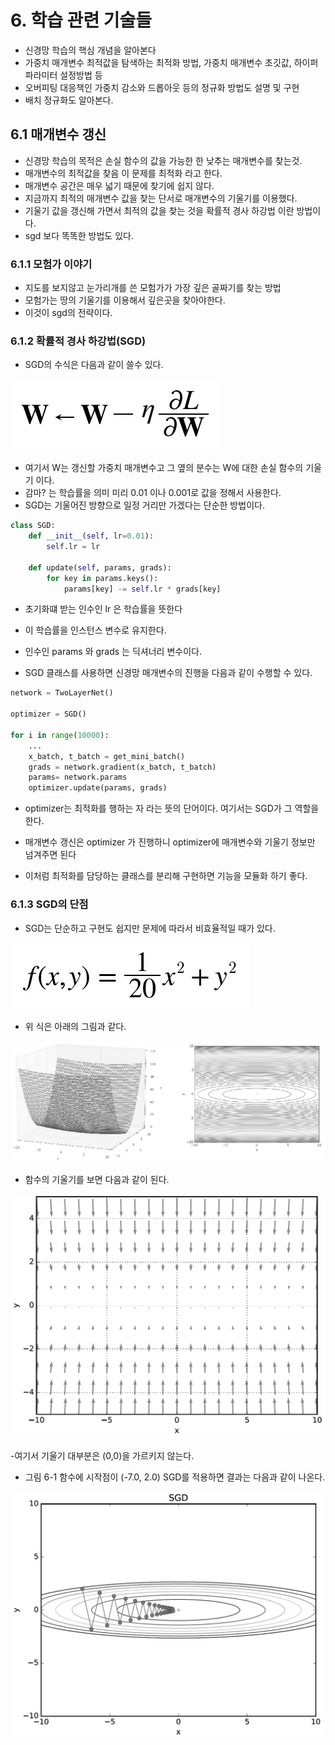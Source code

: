 # 6. 학습 관련 기술들

- 신경망 학습의 핵심 개념을 알아본다
- 가중치 매개변수 최적값을 탐색하는 최적화 방법, 가중치 매개변수 초깃값, 하이퍼파라미터 설정방법 등
- 오버피팅 대응책인 가중치 감소와 드롭아웃 등의 정규화 방법도 설명 및 구현
- 배치 정규화도 알아본다.

## 6.1 매개변수 갱신

- 신경망 학습의 목적은 손실 함수의 값을 가능한 한 낮추는 매개변수를 찾는것.
- 매개변수의 최적값을 찾음 이 문제를 최적화 라고 한다.
- 매개변수 공간은 매우 넓기 때문에 찾기에 쉽지 않다.
- 지금까지 최적의 매개변수 값을 찾는 단서로 매개변수의 기울기를 이용했다.
- 기울기 값을 갱신해 가면서 최적의 값을 찾는 것을 확률적 경사 하강법 이란 방법이다.
- sgd 보다 똑똑한 방법도 있다.

### 6.1.1 모험가 이야기

- 지도를 보지않고 눈가리개를 쓴 모험가가 가장 깊은 골짜기를 찾는 방법
- 모험가는 땅의 기울기를 이용해서 깊은곳을 찾아야한다.
- 이것이 sgd의 전략이다.

### 6.1.2 확률적 경사 하강법(SGD)

- SGD의 수식은 다음과 같이 쓸수 있다.

![(e6-1)](../deep-learning-from-scratch-master/deep-learning-from-scratch-master/equations_and_figures/deep_learning_images/e%206.1.png)

- 여기서 W는 갱신할 가중치 매개변수고 그 옆의 분수는 W에 대한 손실 함수의 기울기 이다.
- 감마? 는 학습률을 의미 미리 0.01 이나 0.001로 값을 정해서 사용한다.
- SGD는 기울어진 방향으로 일정 거리만 가겠다는 단순한 방법이다.

```python
class SGD:
    def __init__(self, lr=0.01):
        self.lr = lr

    def update(self, params, grads):
        for key in params.keys():
            params[key] -= self.lr * grads[key]


```

- 초기화떄 받는 인수인 lr 은 학습률을 뜻한다
- 이 학습률을 인스턴스 변수로 유지한다.
- 인수인 params 와 grads 는 딕셔너리 변수이다.

- SGD 클래스를 사용하면 신경망 매개변수의 진행을 다음과 같이 수행할 수 있다.
``` python
network = TwoLayerNet()

optimizer = SGD()

for i in range(10000):
    ...
    x_batch, t_batch = get_mini_batch()
    grads = network.gradient(x_batch, t_batch)
    params= network.params
    optimizer.update(params, grads)


```


- optimizer는 최적화를 행하는 자 라는 뜻의 단어이다. 여기서는 SGD가 그 역할을 한다.
- 매개변수 갱신은 optimizer 가 진행하니 optimizer에 매개변수와 기울기 정보만 넘겨주면 된다

- 이처럼 최적화를 담당하는 클래스를 분리해 구현하면 기능을 모듈화 하기 좋다.

### 6.1.3 SGD의 단점

 - SGD는 단순하고 구현도 쉽지만 문제에 따라서 비효율적일 때가 있다.

 ![(e6-2)](../deep-learning-from-scratch-master/deep-learning-from-scratch-master/equations_and_figures/deep_learning_images/e%206.2.png)

 - 위 식은 아래의 그림과 같다.

 ![(fig6-1)](../deep-learning-from-scratch-master/deep-learning-from-scratch-master/equations_and_figures/deep_learning_images/fig%206-1.png)

 - 함수의 기울기를 보면 다음과 같이 된다.

  ![(fig6-2)](../deep-learning-from-scratch-master/deep-learning-from-scratch-master/equations_and_figures/deep_learning_images/fig%206-2.png)

  -여기서 기울기 대부분은 (0,0)을 가르키지 않는다.

  - 그림 6-1 함수에 시작점이 (-7.0, 2.0) SGD를 적용하면 결과는 다음과 같이 나온다.
  
  ![(fig6-3)](../deep-learning-from-scratch-master/deep-learning-from-scratch-master/equations_and_figures/deep_learning_images/fig%206-3.png)
